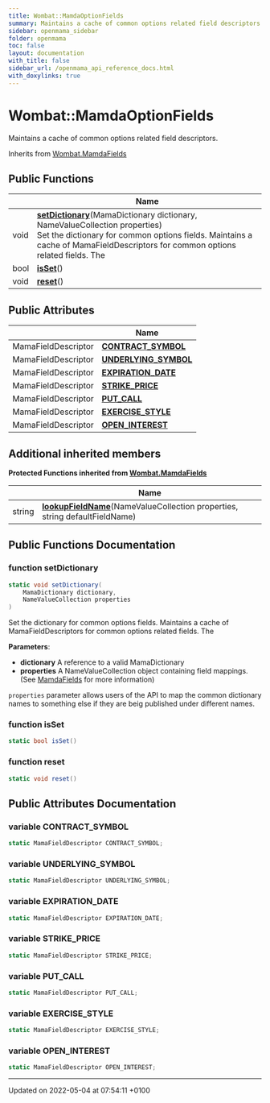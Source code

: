 ```yaml
---
title: Wombat::MamdaOptionFields
summary: Maintains a cache of common options related field descriptors. 
sidebar: openmama_sidebar
folder: openmama
toc: false
layout: documentation
with_title: false
sidebar_url: /openmama_api_reference_docs.html
with_doxylinks: true
---
```


# Wombat::MamdaOptionFields



Maintains a cache of common options related field descriptors. 

Inherits from [Wombat.MamdaFields](classWombat_1_1MamdaFields.html)

## Public Functions

|                | Name           |
| -------------- | -------------- |
| void | **[setDictionary](classWombat_1_1MamdaOptionFields.html#function-setdictionary)**(MamaDictionary dictionary, NameValueCollection properties)<br>Set the dictionary for common options fields. Maintains a cache of MamaFieldDescriptors for common options related fields. The  |
| bool | **[isSet](classWombat_1_1MamdaOptionFields.html#function-isset)**() |
| void | **[reset](classWombat_1_1MamdaOptionFields.html#function-reset)**() |

## Public Attributes

|                | Name           |
| -------------- | -------------- |
| MamaFieldDescriptor | **[CONTRACT_SYMBOL](classWombat_1_1MamdaOptionFields.html#variable-contract-symbol)**  |
| MamaFieldDescriptor | **[UNDERLYING_SYMBOL](classWombat_1_1MamdaOptionFields.html#variable-underlying-symbol)**  |
| MamaFieldDescriptor | **[EXPIRATION_DATE](classWombat_1_1MamdaOptionFields.html#variable-expiration-date)**  |
| MamaFieldDescriptor | **[STRIKE_PRICE](classWombat_1_1MamdaOptionFields.html#variable-strike-price)**  |
| MamaFieldDescriptor | **[PUT_CALL](classWombat_1_1MamdaOptionFields.html#variable-put-call)**  |
| MamaFieldDescriptor | **[EXERCISE_STYLE](classWombat_1_1MamdaOptionFields.html#variable-exercise-style)**  |
| MamaFieldDescriptor | **[OPEN_INTEREST](classWombat_1_1MamdaOptionFields.html#variable-open-interest)**  |

## Additional inherited members

**Protected Functions inherited from [Wombat.MamdaFields](classWombat_1_1MamdaFields.html)**

|                | Name           |
| -------------- | -------------- |
| string | **[lookupFieldName](classWombat_1_1MamdaFields.html#function-lookupfieldname)**(NameValueCollection properties, string defaultFieldName) |


## Public Functions Documentation

### function setDictionary

```csharp
static void setDictionary(
    MamaDictionary dictionary,
    NameValueCollection properties
)
```

Set the dictionary for common options fields. Maintains a cache of MamaFieldDescriptors for common options related fields. The 

**Parameters**: 

  * **dictionary** A reference to a valid MamaDictionary
  * **properties** A NameValueCollection object containing field mappings. (See [MamdaFields](classWombat_1_1MamdaFields.html) for more information)


`properties` parameter allows users of the API to map the common dictionary names to something else if they are beig published under different names.


### function isSet

```csharp
static bool isSet()
```


### function reset

```csharp
static void reset()
```


## Public Attributes Documentation

### variable CONTRACT_SYMBOL

```csharp
static MamaFieldDescriptor CONTRACT_SYMBOL;
```


### variable UNDERLYING_SYMBOL

```csharp
static MamaFieldDescriptor UNDERLYING_SYMBOL;
```


### variable EXPIRATION_DATE

```csharp
static MamaFieldDescriptor EXPIRATION_DATE;
```


### variable STRIKE_PRICE

```csharp
static MamaFieldDescriptor STRIKE_PRICE;
```


### variable PUT_CALL

```csharp
static MamaFieldDescriptor PUT_CALL;
```


### variable EXERCISE_STYLE

```csharp
static MamaFieldDescriptor EXERCISE_STYLE;
```


### variable OPEN_INTEREST

```csharp
static MamaFieldDescriptor OPEN_INTEREST;
```


-------------------------------

Updated on 2022-05-04 at 07:54:11 +0100